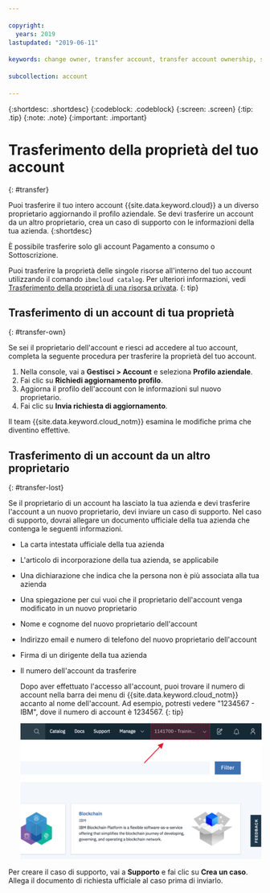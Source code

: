 ```yaml
---

copyright:
  years: 2019
lastupdated: "2019-06-11"

keywords: change owner, transfer account, transfer account ownership, switch owner

subcollection: account

---
```


{:shortdesc: .shortdesc}
{:codeblock: .codeblock}
{:screen: .screen}
{:tip: .tip}
{:note: .note}
{:important: .important}

# Trasferimento della proprietà del tuo account
{: #transfer}

Puoi trasferire il tuo intero account {{site.data.keyword.cloud}} a un diverso proprietario aggiornando il profilo aziendale. Se devi trasferire un account da un altro proprietario, crea un caso di supporto con le informazioni della tua azienda.
{:shortdesc}

È possibile trasferire solo gli account Pagamento a consumo o Sottoscrizione.

Puoi trasferire la proprietà delle singole risorse all'interno del tuo account utilizzando il comando `ibmcloud catalog`. Per ulteriori informazioni, vedi [Trasferimento della proprietà di una risorsa privata](/docs/account?topic=account-include#owners).
{: tip}

## Trasferimento di un account di tua proprietà
{: #transfer-own}

Se sei il proprietario dell'account e riesci ad accedere al tuo account, completa la seguente procedura per trasferire la proprietà del tuo account.

1. Nella console, vai a **Gestisci > Account** e seleziona **Profilo aziendale**.
1. Fai clic su **Richiedi aggiornamento profilo**.
1. Aggiorna il profilo dell'account con le informazioni sul nuovo proprietario.
1. Fai clic su **Invia richiesta di aggiornamento**.

Il team {{site.data.keyword.cloud_notm}} esamina le modifiche prima che diventino effettive.

## Trasferimento di un account da un altro proprietario
{: #transfer-lost}

Se il proprietario di un account ha lasciato la tua azienda e devi trasferire l'account a un nuovo proprietario, devi inviare un caso di supporto. Nel caso di supporto, dovrai allegare un documento ufficiale della tua azienda che contenga le seguenti informazioni.
- La carta intestata ufficiale della tua azienda
- L'articolo di incorporazione della tua azienda, se applicabile
- Una dichiarazione che indica che la persona non è più associata alla tua azienda
- Una spiegazione per cui vuoi che il proprietario dell'account venga modificato in un nuovo proprietario
- Nome e cognome del nuovo proprietario dell'account
- Indirizzo email e numero di telefono del nuovo proprietario dell'account
- Firma di un dirigente della tua azienda
- Il numero dell'account da trasferire

   Dopo aver effettuato l'accesso all'account, puoi trovare il numero di account nella barra dei menu di {{site.data.keyword.cloud_notm}} accanto al nome dell'account. Ad esempio, potresti vedere "1234567 - IBM", dove il numero di account è 1234567.
   {: tip}

   ![Un'acquisizione schermo del selettore dell'account nella barra dei menu della console. Il selettore dell'account visualizza il nome e il numero di account e tu selezioni l'account corrente per visualizzare un elenco di altri account a cui puoi accedere.](images/account-faq.svg "Il selettore dell'account visualizza il nome e il numero di account e tu selezioni l'account corrente per visualizzare un elenco di altri account a cui puoi accedere.")

Per creare il caso di supporto, vai a **Supporto** e fai clic su **Crea un caso**. Allega il documento di richiesta ufficiale al caso prima di inviarlo.
